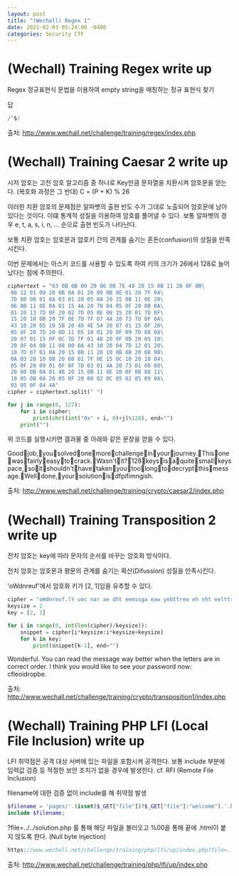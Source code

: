 ```yaml
---
layout: post
title: "(Wechall) Regex 1"
date: 2021-02-03 05:24:00 -0400
categories: Security CTF
---
```


# (Wechall) Training Regex write up

Regex 정규표현식 문법을 이용하여 empty string을 매칭하는 정규 표현식 찾기


답
```java
/^$/
```
출처: http://www.wechall.net/challenge/training/regex/index.php

# (Wechall) Training Caesar 2 write up

 시저 암호는 고전 암호 알고리즘 중 하나로 Key만큼 문자열을 치환시켜 암호문을 얻는다. (복호화 과정은 그 반대)
 C = (P + K) % 26

 이러한 치환 암호의 문제점은 알파벳의 출현 빈도 수가 그대로 노출되어 암호문에 남아있다는 것이다. 이떄 통계적 성질을 이용하여 암호를 풀어낼 수 있다.
 보통 알파벳의 경우 e, t, a, s, i, n, ... 순으로 출현 빈도가 나타난다.

보통 치환 암호는 암호문과 암호키 간의 관계를 숨기는 혼돈(confusion)의 성질을 만족시킨다.

 이번 문제에서는 아스키 코드를 사용할 수 있도록 하여 키의 크기가 26에서 128로 늘어났다는 점에 주의한다.

```python
ciphertext = "63 0B 0B 00 20 06 0B 7E 48 20 15 0B 11 20 0F 0B\
 08 12 01 00 20 0B 0A 01 20 09 0B 0E 01 20 7F 04\
 7D 08 08 01 0A 03 01 20 05 0A 20 15 0B 11 0E 20\
 06 0B 11 0E 0A 01 15 4A 20 70 04 05 0F 20 0B 0A\
 01 20 13 7D 0F 20 02 7D 05 0E 08 15 20 01 7D 0F\
 15 20 10 0B 20 7F 0E 7D 7F 07 4A 20 73 7D 0F 0A\
 43 10 20 05 10 5B 20 4D 4E 54 20 07 01 15 0F 20\
 05 0F 20 7D 20 0D 11 05 10 01 20 0F 09 7D 08 08\
 20 07 01 15 0F 0C 7D 7F 01 48 20 0F 0B 20 05 10\
 20 0F 04 0B 11 08 00 0A 43 10 20 04 7D 12 01 20\
 10 7D 07 01 0A 20 15 0B 11 20 10 0B 0B 20 08 0B\
 0A 03 20 10 0B 20 00 01 7F 0E 15 0C 10 20 10 04\
 05 0F 20 09 01 0F 0F 7D 03 01 4A 20 73 01 08 08\
 20 00 0B 0A 01 48 20 15 0B 11 0E 20 0F 0B 08 11\
 10 05 0B 0A 20 05 0F 20 00 02 0C 05 02 05 09 0A\
 03 05 0F 04 4A"
cipher = ciphertext.split(" ")

for j in range(0, 127):
	for i in cipher:
		print(chr((int("0x" + i, 0)+j)%128), end="")
	print("")
```

위 코드를 실행시키면 결과물 중 아래와 같은 문장을 얻을 수 있다.

Goodjob,yousolvedonemorechallengeinyourjourney.Thisonewasfairlyeasytocrack.Wasn'tit?128keysisaquitesmallkeyspace,soitshouldn'thavetakenyoutoolongtodecryptthismessage.Welldone,yoursolutionisdfpifimngish.

출처: http://www.wechall.net/challenge/training/crypto/caesar2/index.php

# (Wechall) Training Transposition 2 write up
전치 암호는 key에 따라 문자의 순서를 바꾸는 암호화 방식이다.

전치 암호는 암호문과 평문의 관계를 숨기는 확산(Difussion) 성질을 만족시킨다.

'oWdnreuf'에서 암호화 키가 [2, 1]임을 유추할 수 있다.

```python
cipher = "oWdnreuf.lY uoc nar ae dht eemssga eaw yebttrew eh nht eelttre srax enic roertco drre.Ihtni koy uowlu dilekt oes eoyrup sawsro don: wc lfoediorbp.e"
keysize = 2
key = [2, 1]

for i in range(0, int(len(cipher)/keysize)):
	snippet = cipher[i*keysize:i*keysize+keysize]
	for k in key:
		print(snippet[k-1], end="")
```

Wonderful. You can read the message way better when the letters are in correct order. I think you would like to see your password now: cfleoidropbe.

출처: http://www.wechall.net/challenge/training/crypto/transposition1/index.php

# (Wechall) Training PHP LFI (Local File Inclusion) write up

LFI 취약점은 공격 대상 서버에 있는 파일을 포함시켜 공격한다. 보통 include 부분에 입력값 검증 등 적절한 보안 조치가 없을 경우에 발생한다.
cf. RFI (Remote File Inclusion)

filename에 대한 검증 없이 include를 해 취약점 발생
```php
$filename = 'pages/'.(isset($_GET["file"])?$_GET["file"]:"welcome").'.html';
include $filename;
```


?file=../../solution.php 를 통해 해당 파일을 불러오고 %00을 통해 끝에 .html이 붙지 않도록 한다. (Null byte injection)
```php
https://www.wechall.net/challenge/training/php/lfi/up/index.php?file=../../solution.php%00
```

출처: http://www.wechall.net/challenge/training/php/lfi/up/index.php